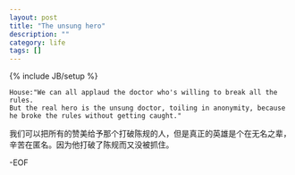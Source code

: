 ```yaml
---
layout: post
title: "The unsung hero"
description: ""
category: life
tags: []
---
```

{% include JB/setup %}
	

	House:"We can all applaud the doctor who's willing to break all the rules. 
	But the real hero is the unsung doctor, toiling in anonymity, because he broke the rules without getting caught."

我们可以把所有的赞美给予那个打破陈规的人，但是真正的英雄是个在无名之辈，辛苦在匿名。因为他打破了陈规而又没被抓住。  
	

-EOF